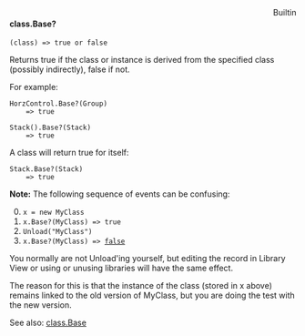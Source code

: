 <div style="float:right"><span class="builtin">Builtin</span></div>

#### class.Base?

``` suneido
(class) => true or false
```

Returns true if the class or instance is derived from the specified class (possibly indirectly), false if not.

For example:

``` suneido
HorzControl.Base?(Group) 
    => true

Stack().Base?(Stack) 
    => true
```

A class will return true for itself:

``` suneido
Stack.Base?(Stack)
    => true
```

**Note:** The following sequence of events can be confusing:

0.	`x = new MyClass`
1.	`x.Base?(MyClass) => true`
2.	`Unload("MyClass")`
3.	<code>x.Base?(MyClass) => <u>false</u></code>


You normally are not Unload'ing yourself, but editing the record in Library View or using or unusing libraries will have the same effect.

The reason for this is that the instance of the class (stored in x above) remains linked to the old version of MyClass, but you are doing the test with the new version.

See also: [class.Base](<class.Base.md>)